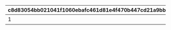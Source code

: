 |c8d83054bb021041f1060ebafc461d81e4f470b447cd21a9bb7d8e6d3a8a16ca|ae94e00da9e39d7b8dbfbcbf9f53afebeba5769f18e00982dc3bc0c2fc6c1d73|bc06b8c1e9583ee01d41fb3c8e561f42ceb5e8dddf9854e3e64fd97b55a1b20b|d5889144ff9cbfdc936e6193dca86fa515f3e9df62cac790d7413753dc407be8|84e7fe3921c69dce54f4615c1de7f8904236b2b7c649773a3bd9a16c20d29e5f|45506c5c3a18dfe85987d22a70d0e8a558fc21ad82cc6d45331d379def93a91f|ffd146c4a730ad23332703ddb5c05875cdacaee0d1469d28e1df8123763b3caf|ea43f5f96be18d1276a122573aa9a101069d0d81ae795a02174ad3a35313fe80|1d23e8f74f276c190283afe1436fd4d24fd2c866d45f2d74c016e051f8461eca|cfbb597ccfc754ff0bc6341acf81703cd61002cf37391e6619dd49458d540e5c|a9b43f1dd2af1c667456defe531bcda31ccb49666a55e580f86b9469338448cd|b24a3e4c41bb4db4c2bc180e61c58b9199b0539575f4d010126b98878e8a6ff9|3d22f484bfb2523a19c503f32c1df10edf0c0f402e8554c99c3a19bdd675063d|36e621c16ca587d13fcad3b34a9311605d7b397c60116fd544c545e3be37d28f|92ad969d5a3d9b6b6c48110071d7e787df31426dabb2e29c84563e76560ae2a5|a7fd23ed85d8ddc2b3d1ae8fa8aab98355f02055eb61b97dea645faca4054c95|f0051b6f12405ae97ebd02f8ca692a3a4c4bf97a96593be5b5e3018da152124b|05f0d4f5dc58fc91905373261a8fab65198dfd05ea79e9864136036716006e9e|
| --- | --- | --- | --- | --- | --- | --- | --- | --- | --- | --- | --- | --- | --- | --- | --- | --- | --- |
|1|50000|スコアを累計で50000獲得しよう|15|11001086|1|0|0|0|0|0|0|0|0|0|0|0|0|